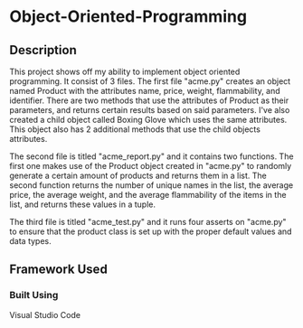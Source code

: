 <h1>Object-Oriented-Programming</h1>

<h2>Description</h2>

<p>This project shows off my ability to implement object oriented programming. It consist of 3 files. The first file "acme.py" creates an object named Product with the attributes name, price, weight, flammability, and identifier. There are two methods that use the attributes of Product as their parameters, and returns certain results based on said parameters. I've also created a child object called Boxing Glove which uses the same attributes. This object also has 2 additional methods that use the child objects attributes.</p>

<p>The second file is titled "acme_report.py" and it contains two functions. The first one makes use of the Product object created in "acme.py" to randomly generate a certain amount of products and returns them in a list. The second function returns the number of unique names in the list, the average price, the average weight, and the average flammability of the items in the list, and returns these values in a tuple.</p>

<p>The third file is titled "acme_test.py" and it runs four asserts on "acme.py" to ensure that the product class is set up with the proper default values and data types.</p>
  
<h2>Framework Used</h2>
<h3>Built Using</h3>
<p>Visual Studio Code</p>
